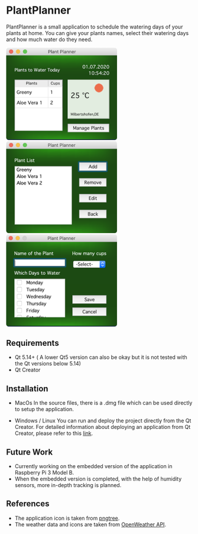 # PlantPlanner

PlantPlanner is a small application to schedule the watering days of your plants at home. You can give your plants names, select their watering days and how much water do they need. 

<img src="images/main_screen.png" width = 300> <img src="images/plantlist_screen.png" width = 300> <img src="images/edit_screen.png" width = 300>

## Requirements

- Qt 5.14+ ( A lower Qt5 version can also be okay but it is not tested with the Qt versions below 5.14)
- Qt Creator

## Installation 

- MacOs
  In the source files, there is a .dmg file which can be used directly to setup the application.

- Windows / Linux
  You can run and deploy the project directly from the Qt Creator. For detailed information about deploying an application from Qt Creator, please refer to this [link](https://doc.qt.io/qt-5/deployment.html).

## Future Work

- Currently working on the embedded version of the application in Raspberry Pi 3 Model B.
- When the embedded version is completed, with the help of humidity sensors, more in-depth tracking is planned.

## References

- The application icon is taken from [pngtree](https://pngtree.com/freepng/vector-leaf-icon_4147183.html).
- The weather data and icons are taken from [OpenWeather API](https://openweathermap.org).
